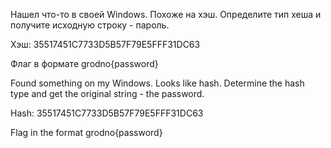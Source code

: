 Нашел что-то в своей Windows. Похоже на хэш.
Определите тип хеша и получите исходную строку - пароль.

Хэш: 35517451C7733D5B57F79E5FFF31DC63

Флаг в формате grodno{password}

Found something on my Windows. Looks like hash.
Determine the hash type and get the original string - the password.

Hash: 35517451C7733D5B57F79E5FFF31DC63

Flag in the format grodno{password}

